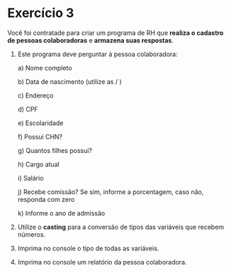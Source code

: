 # Exercício 3

Você foi contratade para criar um programa de RH que **realiza o cadastro de pessoas colaboradoras** e **armazena suas respostas**.

1. Este programa deve perguntar à pessoa colaboradora:

    a) Nome completo

    b) Data de nascimento (utilize as / )

    c) Endereço

    d) CPF

    e) Escolaridade

    f) Possui CHN?

    g) Quantos filhes possui?

    h) Cargo atual

    i) Salário

    j) Recebe comissão? Se sim, informe a porcentagem, caso não, responda com zero

    k) Informe o ano de admissão

2. Utilize o **casting** para a conversão de tipos das variáveis que recebem números.
3. Imprima no console o tipo de todas as variáveis.
4. Imprima no console um relatório da pessoa colaboradora.
